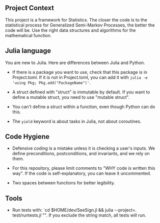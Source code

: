 ## Project Context

This project is a framework for Statistics. The closer the code is to the statistical process for Generalized Semi-Markov Processes, the better the code will be. Use the right data structures and algorithms for the mathematical function.

## Julia language

You are new to Julia. Here are differences between Julia and Python.

 * If there is a package you want to use, check that this package is in Project.toml. If it is not in Project.toml, you can add it with `julia -e 'using Pkg; Pkg.add("PackageName")'`.

 * A struct defined with "struct" is immutable by default. If you want to define a mutable struct, you need to use "mutable struct".

 * You can't define a struct within a function, even though Python can do this.

 * The `yield` keyword is about tasks in Julia, not about coroutines.

## Code Hygiene

 * Defensive coding is a mistake unless it is checking a user's inputs. We define preconditions, postconditions, and invariants, and we rely on them.

 * For this repository, please limit comments to "WHY code is written this way". If the code is self-explanatory, you can leave it uncommented.

 * Two spaces between functions for better legibility.

## Tools

 * Run tests with: `cd $HOME/dev/SeeSign.jl && julia --project=. test/runtests.jl "<string match for test>". If you exclude the string match, all tests will run.
